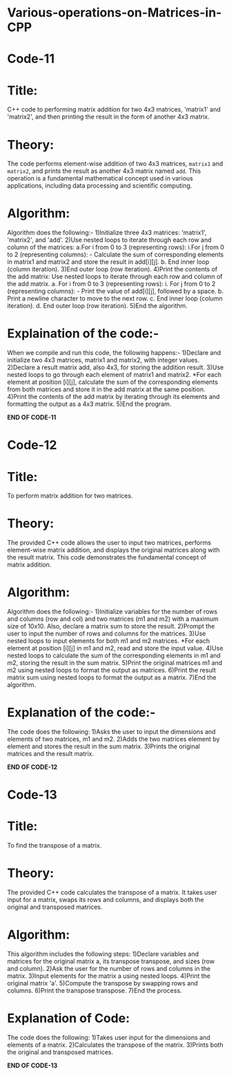 # Various-operations-on-Matrices-in-CPP

# Code-11

# Title:
C++ code to performing matrix addition for two 4x3 matrices, 'matrix1' and 'matrix2', and then printing the result in the form of another 4x3 matrix.

# Theory:
The code performs element-wise addition of two 4x3 matrices, `matrix1` and `matrix2`, and prints the result as another 4x3 matrix named `add`. This operation is a fundamental mathematical concept used in various applications, including data processing and scientific computing.

# Algorithm: 
Algorithm does the following:-
1)Initialize three 4x3 matrices: 'matrix1', 'matrix2', and 'add'. 2)Use nested loops to iterate through each row and column of the matrices:  a.For i from 0 to 3 (representing rows): i.For j from 0 to 2 (representing columns): - Calculate the sum of corresponding elements in matrix1 and matrix2 and store the result in add[i][j]. b. End inner loop (column iteration). 3)End outer loop (row iteration). 4)Print the contents of the add matrix: Use nested loops to iterate through each row and column of the add matrix. a. For i from 0 to 3 (representing rows): i. For j from 0 to 2 (representing columns): - Print the value of add[i][j], followed by a space.
b. Print a newline character to move to the next row. c. End inner loop (column iteration). d. End outer loop (row iteration). 5)End the algorithm.

# Explaination of the code:-
When we compile and run this code, the following happens:-
1)Declare and initialize two 4x3 matrices, matrix1 and matrix2, with integer values. 2)Declare a result matrix add, also 4x3, for storing the addition result. 3)Use nested loops to go through each element of matrix1 and matrix2. *For each element at position [i][j], calculate the sum of the corresponding elements from both matrices and store it in the add matrix at the same position. 4)Print the contents of the add matrix by iterating through its elements and formatting the output as a 4x3 matrix. 5)End the program.

**END OF CODE-11**

# Code-12

# Title: 
To perform matrix addition for two matrices.

# Theory:
The provided C++ code allows the user to input two matrices, performs element-wise matrix addition, and displays the original matrices along with the result matrix. This code demonstrates the fundamental concept of matrix addition.

# Algorithm:
Algorithm does the following:-
1)Initialize variables for the number of rows and columns (row and col) and two matrices (m1 and m2) with a maximum size of 10x10. Also, declare a matrix sum to store the result. 2)Prompt the user to input the number of rows and columns for the matrices. 3)Use nested loops to input elements for both m1 and m2 matrices. *For each element at position [i][j] in m1 and m2, read and store the input value. 4)Use nested loops to calculate the sum of the corresponding elements in m1 and m2, storing the result in the sum matrix. 5)Print the original matrices m1 and m2 using nested loops to format the output as matrices. 6)Print the result matrix sum using nested loops to format the output as a matrix. 7)End the algorithm.

# Explanation of the code:-
The code does the following: 1)Asks the user to input the dimensions and elements of two matrices, m1 and m2. 2)Adds the two matrices element by element and stores the result in the sum matrix. 3)Prints the original matrices and the result matrix.

**END OF CODE-12**

# Code-13

# Title:
To find the transpose of a matrix. 

# Theory:
The provided C++ code calculates the transpose of a matrix. It takes user input for a matrix, swaps its rows and columns, and displays both the original and transposed matrices.

# Algorithm:
This algorithm includes the following steps: 1)Declare variables and matrices for the original matrix a, its transpose transpose, and sizes (row and column). 2)Ask the user for the number of rows and columns in the matrix. 3)Input elements for the matrix a using nested loops. 4)Print the original matrix 'a'. 5)Compute the transpose by swapping rows and columns. 
6)Print the transpose transpose. 7)End the process.

# Explanation of Code:
The code does the following: 1)Takes user input for the dimensions and elements of a matrix. 2)Calculates the transpose of the matrix. 3)Prints both the original and transposed matrices.

**END OF CODE-13**
